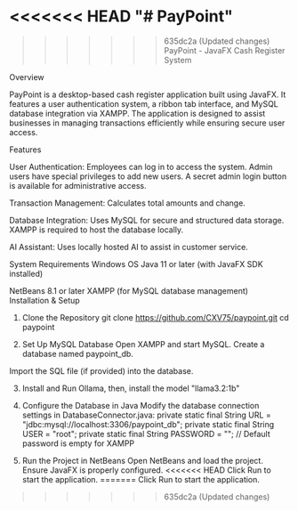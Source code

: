 <<<<<<< HEAD
"# PayPoint" 
=======
>>>>>>> 635dc2a (Updated changes)
PayPoint - JavaFX Cash Register System

Overview

PayPoint is a desktop-based cash register application built using JavaFX. It features a user authentication system, a ribbon tab interface, and MySQL database integration via XAMPP. The application is designed to assist businesses in managing transactions efficiently while ensuring secure user access.

Features

User Authentication:
Employees can log in to access the system.
Admin users have special privileges to add new users.
A secret admin login button is available for administrative access.

Transaction Management:
Calculates total amounts and change.

Database Integration:
Uses MySQL for secure and structured data storage.
XAMPP is required to host the database locally.

AI Assistant:
Uses locally hosted AI to assist in customer service.

System Requirements
Windows OS
Java 11 or later (with JavaFX SDK installed)

NetBeans 8.1 or later
XAMPP (for MySQL database management)
Installation & Setup

1. Clone the Repository
 git clone https://github.com/CXV75/paypoint.git
 cd paypoint

2. Set Up MySQL Database
Open XAMPP and start MySQL.
Create a database named paypoint_db.

Import the SQL file (if provided) into the database.

3. Install and Run Ollama, then, install the model "llama3.2:1b"

4. Configure the Database in Java
Modify the database connection settings in DatabaseConnector.java:
private static final String URL = "jdbc:mysql://localhost:3306/paypoint_db";
private static final String USER = "root";
private static final String PASSWORD = ""; // Default password is empty for XAMPP

5. Run the Project in NetBeans
Open NetBeans and load the project.
Ensure JavaFX is properly configured.
<<<<<<< HEAD
Click Run to start the application.
=======
Click Run to start the application.
>>>>>>> 635dc2a (Updated changes)

